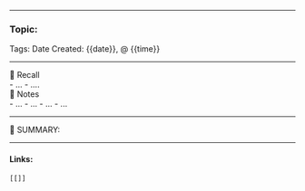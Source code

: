 ------------------------- 

### Topic: 
Tags: 
Date Created:  {{date}}, @ {{time}}

---

<aside>
🧠 Recall
</aside>
- ...
- ....

<aside>
📄 Notes

</aside>
- ...
- ...
- ...
- ...

---

<aside>
📌 SUMMARY:

</aside>


---

#### Links:
	[[]]